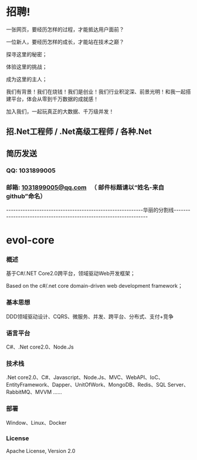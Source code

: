 
# 招聘!

一张网页，要经历怎样的过程，才能抵达用户面前？

一位新人，要经历怎样的成长，才能站在技术之巅？

探寻这里的秘密；

体验这里的挑战；

成为这里的主人；

我们有背景！我们在烧钱！我们是创业！我们行业积淀深、前景光明！和我一起搭建平台，体会从零到千万数据的成就感！

加入我们，一起玩真正的大数据、千万级并发！

## 招.Net工程师 / .Net高级工程师 / 各种.Net

## 简历发送 

### QQ: 1031899005     

### 邮箱: 1031899005@qq.com   （ 邮件标题请以“姓名-来自github”命名）




----------------------------------------------------------华丽的分割线-------------------------------------------------------------------


# evol-core

### 概述

基于C#/.NET Core2.0跨平台，领域驱动Web开发框架；

Based on the c#/.net core domain-driven web development framework；

### 基本思想

DDD领域驱动设计、CQRS、微服务、并发、跨平台、分布式、支付+竞争

### 语言平台

C#、.Net core2.0、Node.Js

### 技术栈

.Net core2.0、C#、Javascript、Node.Js、MVC、WebAPI、IoC、EntityFramework、Dapper、UnitOfWork、MongoDB、Redis、SQL Server、RabbitMQ、MVVM ......

### 部署

Window、Linux、Docker

### License

Apache License, Version 2.0

